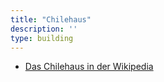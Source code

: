 ```yaml
---
title: "Chilehaus"
description: ''
type: building
---
```


* [Das Chilehaus in der Wikipedia](https://de.wikipedia.org/wiki/Chilehaus)
